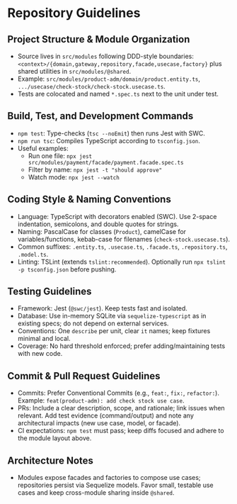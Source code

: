 # Repository Guidelines

## Project Structure & Module Organization
- Source lives in `src/modules` following DDD-style boundaries: `<context>/{domain,gateway,repository,facade,usecase,factory}` plus shared utilities in `src/modules/@shared`.
- Example: `src/modules/product-adm/domain/product.entity.ts`, `.../usecase/check-stock/check-stock.usecase.ts`.
- Tests are colocated and named `*.spec.ts` next to the unit under test.

## Build, Test, and Development Commands
- `npm test`: Type-checks (`tsc --noEmit`) then runs Jest with SWC.
- `npm run tsc`: Compiles TypeScript according to `tsconfig.json`.
- Useful examples:
  - Run one file: `npx jest src/modules/payment/facade/payment.facade.spec.ts`
  - Filter by name: `npx jest -t "should approve"`
  - Watch mode: `npx jest --watch`

## Coding Style & Naming Conventions
- Language: TypeScript with decorators enabled (SWC). Use 2-space indentation, semicolons, and double quotes for strings.
- Naming: PascalCase for classes (`Product`), camelCase for variables/functions, kebab-case for filenames (`check-stock.usecase.ts`).
- Common suffixes: `.entity.ts`, `.usecase.ts`, `.facade.ts`, `.repository.ts`, `.model.ts`.
- Linting: TSLint (extends `tslint:recommended`). Optionally run `npx tslint -p tsconfig.json` before pushing.

## Testing Guidelines
- Framework: Jest (`@swc/jest`). Keep tests fast and isolated.
- Database: Use in-memory SQLite via `sequelize-typescript` as in existing specs; do not depend on external services.
- Conventions: One `describe` per unit, clear `it` names; keep fixtures minimal and local.
- Coverage: No hard threshold enforced; prefer adding/maintaining tests with new code.

## Commit & Pull Request Guidelines
- Commits: Prefer Conventional Commits (e.g., `feat:`, `fix:`, `refactor:`). Example: `feat(product-adm): add check stock use case`.
- PRs: Include a clear description, scope, and rationale; link issues when relevant. Add test evidence (command/output) and note any architectural impacts (new use case, model, or facade).
- CI expectations: `npm test` must pass; keep diffs focused and adhere to the module layout above.

## Architecture Notes
- Modules expose facades and factories to compose use cases; repositories persist via Sequelize models. Favor small, testable use cases and keep cross-module sharing inside `@shared`.
